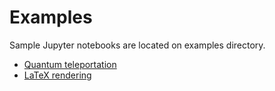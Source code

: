 # Examples

Sample Jupyter notebooks are located on examples directory.
- [Quantum teleportation](https://nbviewer.jupyter.org/github/goropikari/QuantumInformation.jl/blob/master/examples/quantum_teleportation.ipynb)
- [LaTeX rendering](https://nbviewer.jupyter.org/github/goropikari/QuantumInformation.jl/blob/master/examples/latex.ipynb)
